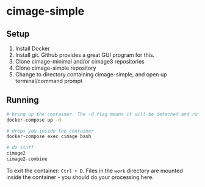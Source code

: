 # cimage-simple

## Setup

1. Install Docker
2. Install git. Github provides a great GUI program for this.
3. Clone cimage-minimal and/or cimage3 repositories
4. Clone cimage-simple repository
5. Change to directory containing cimage-simple, and open up terminal/command prompt

## Running

```bash
# bring up the container. The -d flag means it will be detached and running in the foreground until you stop it
docker-compose up -d

# drops you inside the container
docker-compose exec cimage bash

# do stuff
cimage2
cimage2-combine
```

To exit the container: `Ctrl + D`. Files in the `work` directory are mounted inside the container - you should do your processing here.
